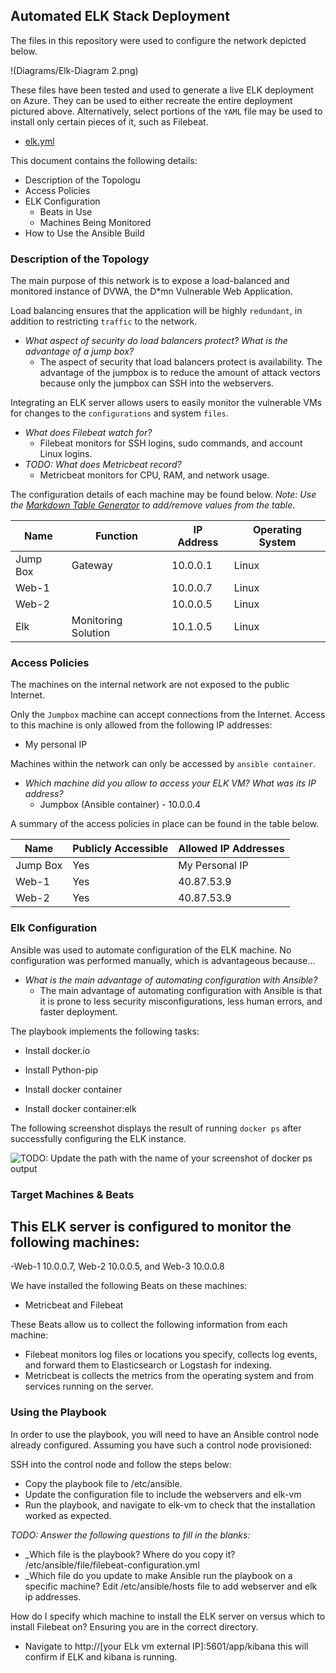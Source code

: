 ## Automated ELK Stack Deployment

The files in this repository were used to configure the network depicted below.

!(Diagrams/Elk-Diagram 2.png)

These files have been tested and used to generate a live ELK deployment on Azure. They can be used to either recreate the entire deployment pictured above. Alternatively, select portions of the `YAML` file may be used to install only certain pieces of it, such as Filebeat.

  - [elk.yml](Ansible/elk.yml)

This document contains the following details:
- Description of the Topologu
- Access Policies
- ELK Configuration
  - Beats in Use
  - Machines Being Monitored
- How to Use the Ansible Build


### Description of the Topology

The main purpose of this network is to expose a load-balanced and monitored instance of DVWA, the D*mn Vulnerable Web Application.

Load balancing ensures that the application will be highly `redundant`, in addition to restricting `traffic` to the network.
- _What aspect of security do load balancers protect? What is the advantage of a jump box?_
  - The aspect of security that load balancers protect is availability. The advantage of the jumpbox is to reduce the amount of attack vectors because only the jumpbox can SSH into the webservers.

Integrating an ELK server allows users to easily monitor the vulnerable VMs for changes to the `configurations` and system `files`.
- _What does Filebeat watch for?_
  - Filebeat monitors for SSH logins, sudo commands, and account Linux logins.
- _TODO: What does Metricbeat record?_
  - Metricbeat monitors for CPU, RAM, and network usage.

The configuration details of each machine may be found below.
_Note: Use the [Markdown Table Generator](http://www.tablesgenerator.com/markdown_tables) to add/remove values from the table_.

| Name     | Function | IP Address | Operating System |
|----------|----------|------------|------------------|
| Jump Box | Gateway  | 10.0.0.1   | Linux            |
| Web-1    |          |        10.0.0.7    |     Linux             |
| Web-2    |          |   10.0.0.5        |       Linux           |
| Elk    | Monitoring Solution         |  10.1.0.5          |      Linux            |

### Access Policies

The machines on the internal network are not exposed to the public Internet. 

Only the `Jumpbox` machine can accept connections from the Internet. Access to this machine is only allowed from the following IP addresses:
 - My personal IP

Machines within the network can only be accessed by `ansible container`.
- _Which machine did you allow to access your ELK VM? What was its IP address?_
  - Jumpbox (Ansible container) - 10.0.0.4

A summary of the access policies in place can be found in the table below.

| Name     | Publicly Accessible | Allowed IP Addresses |
|----------|---------------------|----------------------|
| Jump Box | Yes          | My Personal IP   |
|  Web-1        |    Yes                 |    40.87.53.9                  |
|   Web-2       |      Yes               |        40.87.53.9              |

### Elk Configuration

Ansible was used to automate configuration of the ELK machine. No configuration was performed manually, which is advantageous because...
- _What is the main advantage of automating configuration with Ansible?_
  - The main advantage of automating configuration with Ansible is that it is prone to less security misconfigurations, less human errors, and faster deployment.

The playbook implements the following tasks:
- Install docker.io

- Install Python-pip
- Install docker container
- Install docker container:elk

The following screenshot displays the result of running `docker ps` after successfully configuring the ELK instance.

![TODO: Update the path with the name of your screenshot of docker ps output](Images/docker_ps_output.png)

### Target Machines & Beats
This ELK server is configured to monitor the following machines:
- 
-Web-1 10.0.0.7, Web-2 10.0.0.5, and Web-3 10.0.0.8


We have installed the following Beats on these machines:
- Metricbeat and Filebeat

These Beats allow us to collect the following information from each machine:
- Filebeat monitors log files or locations you specify, collects log events, and forward them to Elasticsearch or Logstash for indexing.
- Metricbeat is collects the metrics from the operating system and from services running on the server.

### Using the Playbook
In order to use the playbook, you will need to have an Ansible control node already configured. Assuming you have such a control node provisioned: 

SSH into the control node and follow the steps below:
- Copy the playbook file to /etc/ansible.
- Update the configuration file to include the webservers and elk-vm
- Run the playbook, and navigate to elk-vm to check that the installation worked as expected.

_TODO: Answer the following questions to fill in the blanks:_
- _Which file is the playbook? Where do you copy it? /etc/ansible/file/filebeat-configuration.yml
- _Which file do you update to make Ansible run the playbook on a specific machine? Edit /etc/ansible/hosts file to add webserver and elk ip addresses.

 How do I specify which machine to install the ELK server on versus which to install Filebeat on? Ensuring you are in the correct directory.
 
- Navigate to http://[your ELk vm external IP]:5601/app/kibana this will confirm if ELK and kibana is running.
